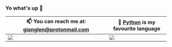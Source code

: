 ### Yo what's up 👋





 📫 You can reach me at: gianglen@protonmail.com | 🐍 [Python](https://python.org) is my favourite language
--- | ---
![](https://github-readme-stats.vercel.app/api?username=netgian&show_icons=true&theme=tokyonight)  |  ![](https://github-readme-stats.vercel.app/api/top-langs/?username=netgian&show_icons=true&theme=tokyonight&layout=compact&langs_count=8)

